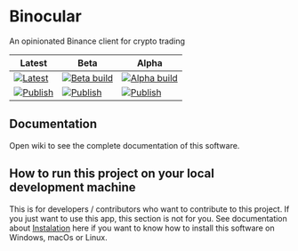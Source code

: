# Binocular
An opinionated Binance client for crypto trading

| Latest                                                                                                                                                                                  | Beta                                                                                                                                                                                   | Alpha                                                                                                                                                                                   |
|-----------------------------------------------------------------------------------------------------------------------------------------------------------------------------------------|----------------------------------------------------------------------------------------------------------------------------------------------------------------------------------------|-----------------------------------------------------------------------------------------------------------------------------------------------------------------------------------------|
| [![Latest](https://github.com/diruuu/binocular/actions/workflows/publish.yml/badge.svg?branch=main)](https://github.com/diruuu/binocular/actions/workflows/publish.yml)                 | [![Beta build](https://github.com/diruuu/binocular/actions/workflows/publish.yml/badge.svg?branch=beta)](https://github.com/diruuu/binocular/actions/workflows/publish.yml)            | [![Alpha build](https://github.com/diruuu/binocular/actions/workflows/publish.yml/badge.svg?branch=alpha)](https://github.com/diruuu/binocular/actions/workflows/publish.yml)           |
| [![Publish](https://github.com/diruuu/binocular/actions/workflows/publish.yml/badge.svg?branch=main&event=release)](https://github.com/diruuu/binocular/actions/workflows/publish.yml) | [![Publish](https://github.com/diruuu/binocular/actions/workflows/publish.yml/badge.svg?branch=beta&event=release)](https://github.com/diruuu/binocular/actions/workflows/publish.yml) | [![Publish](https://github.com/diruuu/binocular/actions/workflows/publish.yml/badge.svg?branch=alpha&event=release)](https://github.com/diruuu/binocular/actions/workflows/publish.yml) |


## Documentation
Open wiki to see the complete documentation of this software.

## How to run this project on your local development machine
This is for developers / contributors who want to contribute to this project. If you just want to use this app, this section is not for you. See documentation about [Instalation](https://github.com/diruuu/binocular/wiki/Installation) here if you want to know how to install this software on Windows, macOs or Linux.
